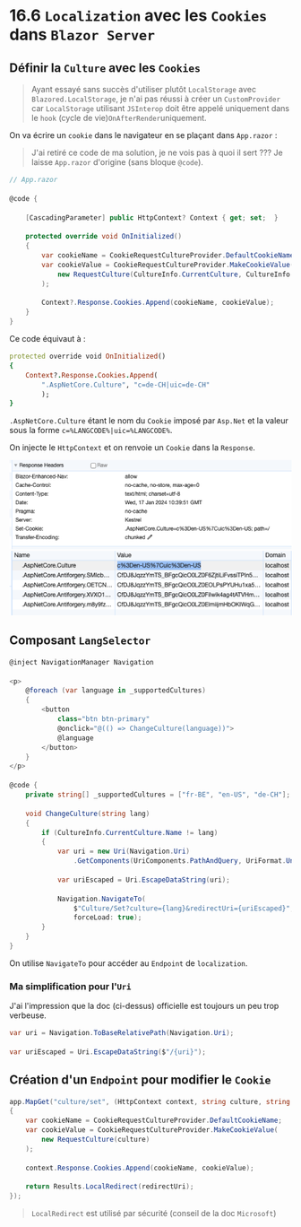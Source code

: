 # 16.6 `Localization` avec les `Cookies` dans `Blazor Server`

## Définir la `Culture` avec les `Cookies`

> Ayant essayé sans succès d'utiliser plutôt `LocalStorage` avec `Blazored.LocalStorage`, je n'ai pas réussi à créer un `CustomProvider`  car `LocalStorage` utilisant `JSInterop` doit être appelé uniquement dans le `hook`  (cycle de vie)`OnAfterRender`uniquement.

On va écrire un `cookie` dans le navigateur en se plaçant dans `App.razor` :

> J'ai retiré ce code de ma solution, je ne vois pas à quoi il sert ??? Je laisse `App.razor` d'origine (sans bloque `@code`).

```csharp
// App.razor

@code {

    [CascadingParameter] public HttpContext? Context { get; set;  }

    protected override void OnInitialized()
    {
        var cookieName = CookieRequestCultureProvider.DefaultCookieName;
        var cookieValue = CookieRequestCultureProvider.MakeCookieValue(
            new RequestCulture(CultureInfo.CurrentCulture, CultureInfo.CurrentUICulture)
        );

        Context?.Response.Cookies.Append(cookieName, cookieValue);
    }
}
```

Ce code équivaut à :

```ruby
protected override void OnInitialized()
{
    Context?.Response.Cookies.Append(
        ".AspNetCore.Culture", "c=de-CH|uic=de-CH"
        );
}
```

`.AspNetCore.Culture` étant le nom du `Cookie` imposé par `Asp.Net` et la valeur sous la forme `c=%LANGCODE%|uic=%LANGCODE%`.

On injecte le `HttpContext` et on renvoie un `Cookie` dans la `Response`.

<img src="assets/response-header-setting-cookie.png" alt="response-header-setting-cookie" style="zoom:100%;" />

<img src="assets/cookies-in-browser.png" alt="cookies-in-browser" style="zoom:100%;" />



## Composant `LangSelector`

```cs
@inject NavigationManager Navigation

<p>
    @foreach (var language in _supportedCultures)
    {
        <button 
        	class="btn btn-primary" 
            @onclick="@(() => ChangeCulture(language))">
            @language
        </button>
    }
</p>

@code {
    private string[] _supportedCultures = ["fr-BE", "en-US", "de-CH"];

    void ChangeCulture(string lang)
    {
        if (CultureInfo.CurrentCulture.Name != lang)
        {
            var uri = new Uri(Navigation.Uri)
                .GetComponents(UriComponents.PathAndQuery, UriFormat.Unescaped);
            
            var uriEscaped = Uri.EscapeDataString(uri);

            Navigation.NavigateTo(
                $"Culture/Set?culture={lang}&redirectUri={uriEscaped}",
                forceLoad: true);
        }
    }  
}
```

On utilise `NavigateTo` pour accéder au `Endpoint` de `localization`.

### Ma simplification pour l'`Uri` 

J'ai l'impression que la doc (ci-dessus) officielle est toujours un peu trop verbeuse.

```cs
var uri = Navigation.ToBaseRelativePath(Navigation.Uri);

var uriEscaped = Uri.EscapeDataString($"/{uri}");
```



## Création d'un `Endpoint` pour modifier le `Cookie`

```cs
app.MapGet("culture/set", (HttpContext context, string culture, string redirectUri) =>
{
    var cookieName = CookieRequestCultureProvider.DefaultCookieName;
    var cookieValue = CookieRequestCultureProvider.MakeCookieValue(
        new RequestCulture(culture)
    );
    
    context.Response.Cookies.Append(cookieName, cookieValue);

    return Results.LocalRedirect(redirectUri);
});
```

> `LocalRedirect` est utilisé par sécurité (conseil de la doc `Microsoft`)